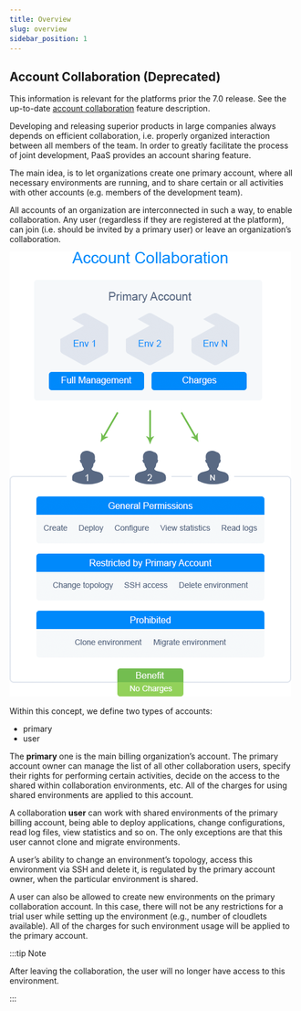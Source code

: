 ```yaml
---
title: Overview
slug: overview
sidebar_position: 1
---
```


## Account Collaboration (Deprecated)

This information is relevant for the platforms prior the 7.0 release. See the up-to-date [account collaboration](/docs/account-and-pricing/accounts-collaboration/collaboration-overview) feature description.

Developing and releasing superior products in large companies always depends on efficient collaboration, i.e. properly organized interaction between all members of the team. In order to greatly facilitate the process of joint development, PaaS provides an account sharing feature.

The main idea, is to let organizations create one primary account, where all necessary environments are running, and to share certain or all activities with other accounts (e.g. members of the development team).

All accounts of an organization are interconnected in such a way, to enable collaboration. Any user (regardless if they are registered at the platform), can join (i.e. should be invited by a primary user) or leave an organization’s collaboration.

<div style={{
    display:'flex',
    justifyContent: 'center',
    margin: '0 0 1rem 0'
}}>

![Locale Dropdown](./img/Overview/01-account-collaboration.png)

</div>

Within this concept, we define two types of accounts:

- primary
- user

The **primary** one is the main billing organization’s account. The primary account owner can manage the list of all other collaboration users, specify their rights for performing certain activities, decide on the access to the shared within collaboration environments, etc. All of the charges for using shared environments are applied to this account.

A collaboration **user** can work with shared environments of the primary billing account, being able to deploy applications, change configurations, read log files, view statistics and so on. The only exceptions are that this user cannot clone and migrate environments.

A user’s ability to change an environment’s topology, access this environment via SSH and delete it, is regulated by the primary account owner, when the particular environment is shared.

A user can also be allowed to create new environments on the primary collaboration account. In this case, there will not be any restrictions for a trial user while setting up the environment (e.g., number of cloudlets available). All of the charges for such environment usage will be applied to the primary account.

:::tip Note

After leaving the collaboration, the user will no longer have access to this environment.

:::
